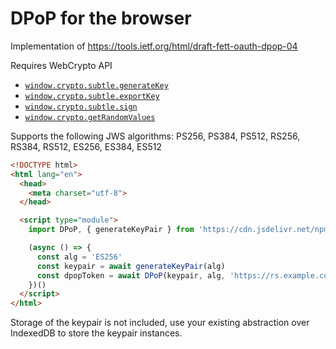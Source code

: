 # DPoP for the browser

Implementation of https://tools.ietf.org/html/draft-fett-oauth-dpop-04

Requires WebCrypto API

- [`window.crypto.subtle.generateKey`](https://developer.mozilla.org/en-US/docs/Web/API/SubtleCrypto/generateKey)
- [`window.crypto.subtle.exportKey`](https://developer.mozilla.org/en-US/docs/Web/API/SubtleCrypto/exportKey)
- [`window.crypto.subtle.sign`](https://developer.mozilla.org/en-US/docs/Web/API/SubtleCrypto/sign)
- [`window.crypto.getRandomValues`](https://developer.mozilla.org/en-US/docs/Web/API/Crypto/getRandomValues)

Supports the following JWS algorithms: PS256, PS384, PS512, RS256, RS384, RS512, ES256, ES384, ES512

```html
<!DOCTYPE html>
<html lang="en">
  <head>
    <meta charset="utf-8">
  </head>

  <script type="module">
    import DPoP, { generateKeyPair } from 'https://cdn.jsdelivr.net/npm/dpop@^0.5.0'

    (async () => {
      const alg = 'ES256'
      const keypair = await generateKeyPair(alg)
      const dpopToken = await DPoP(keypair, alg, 'https://rs.example.com/resource', 'GET')
    })()
  </script>
</html>

```

Storage of the keypair is not included, use your existing abstraction over IndexedDB to store the keypair instances.
